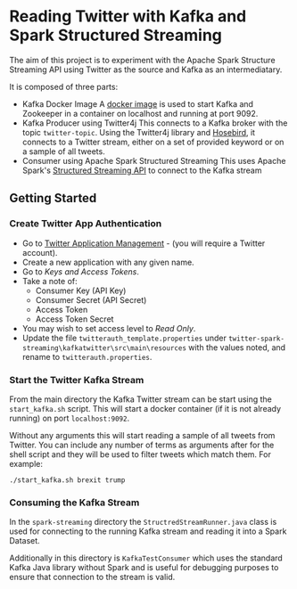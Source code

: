# Reading Twitter with Kafka and Spark Structured Streaming

The aim of this project is to experiment with the Apache Spark Structure Streaming API using Twitter as the source and Kafka as an intermediatary. 

It is composed of three parts:

- Kafka Docker Image
A [docker image](https://hub.docker.com/r/spotify/kafka/) is used to start Kafka and Zookeeper in a container on localhost and running at port 9092.
- Kafka Producer using Twitter4j 
This connects to a Kafka broker with the topic `twitter-topic`. Using the Twitter4j library and [Hosebird](https://github.com/twitter/hbc), it connects to a Twitter stream, either on a set of provided keyword or on a sample of all tweets.
- Consumer using Apache Spark Structured Streaming
This uses Apache Spark's [Structured Streaming API](https://spark.apache.org/docs/latest/structured-streaming-programming-guide.html) to connect to the Kafka stream 

## Getting Started

### Create Twitter App Authentication

- Go to [Twitter Application Management](https://apps.twitter.com/) - (you will require a Twitter account). 
- Create a new application with any given name.
- Go to _Keys and Access Tokens_.
- Take a note of:
  - Consumer Key (API Key)
  - Consumer Secret (API Secret)
  - Access Token
  - Access Token Secret
- You may wish to set access level to _Read Only_.
- Update the file `twitterauth_template.properties` under `twitter-spark-streaming\kafkatwitter\src\main\resources` with the values noted, and rename to `twitterauth.properties`. 

### Start the Twitter Kafka Stream

From the main directory the Kafka Twitter stream can be start using the `start_kafka.sh` script. This will start a docker container (if it is not already running) on port `localhost:9092`. 

Without any arguments this will start reading a sample of all tweets from Twitter. You can include any number of terms as arguments after for the shell script and they will be used to filter tweets which match them. For example:

```
./start_kafka.sh brexit trump
```

### Consuming the Kafka Stream 

In the `spark-streaming` directory the `StructredStreamRunner.java` class is used for connecting to the running Kafka stream and reading it into a Spark Dataset. 

Additionally in this directory is `KafkaTestConsumer` which uses the standard Kafka Java library without Spark and is useful for debugging purposes to ensure that connection to the stream is valid. 



